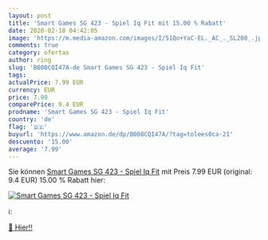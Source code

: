 ```yaml
---
layout: post
title: 'Smart Games SG 423 - Spiel Iq Fit mit 15.00 % Rabatt'
date: 2020-02-18 04:42:05
image: 'https://m.media-amazon.com/images/I/51Qo+YaC-EL._AC_._SL200_.jpg'
comments: true
category: ofertas
author: ring
slug: 'B008CQI47A-de Smart Games SG 423 - Spiel Iq Fit'
tags: 
actualPrice: 7.99 EUR
currency: EUR
price: 7.99
comparePrice: 9.4 EUR
prodname: 'Smart Games SG 423 - Spiel Iq Fit'
country: 'de'
flag: '🇩🇪'
buyurl: 'https://www.amazon.de/dp/B008CQI47A/?tag=tolees0ca-21'
descuento: '15.00'
average: '7.99'
---
```


Sie können [Smart Games SG 423 - Spiel Iq Fit](https://www.amazon.de/dp/B008CQI47A/?tag=tolees0ca-21) mit Preis 7.99 EUR (original: 9.4 EUR) 15.00 % Rabatt hier:

[![Smart Games SG 423 - Spiel Iq Fit](https://m.media-amazon.com/images/I/51Qo+YaC-EL._AC_._SL200_.jpg)](https://www.amazon.de/dp/B008CQI47A/?tag=tolees0ca-21)

ℹ️:


[🛒 Hier!!](https://www.amazon.de/dp/B008CQI47A/?tag=tolees0ca-21)
